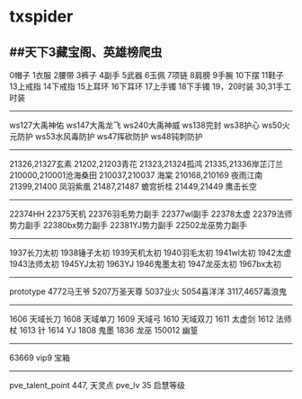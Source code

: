 # txspider
##天下3藏宝阁、英雄榜爬虫
------------------------------------
0帽子
1衣服
2腰带
3裤子
4副手
5武器
6玉佩
7项链
8肩膀
9手腕
10下摆
11鞋子
13上戒指
14下戒指
15上耳环
16下耳环
17上手镯
18下手镯
19，20时装
30,31手工时装

--------------------------------------
ws127大禹神佑
ws147大禹龙飞
ws240大禹神威
ws138完封
ws38护心
ws50火元防护
ws53水风毒防护
ws47挥砍防护
ws48钝刺防护

--------------------------------------

21326,21327玄素
21202,21203青花
21323,21324孤鸿
21335,21336岸芷汀兰
210000,210001沧海桑田
210037,210037 海棠
210168,210169 夜雨江南
21399,21400 凤羽紫凰
21487,21487 蟾宫折桂
21449,21449 鹰击长空

--------------------------------------

22374HH
22375天机
22376羽毛势力副手
22377wl副手
22378太虚
22379法师势力副手
22380bx势力副手
22381YJ势力副手
22502龙巫势力副手

--------------------------------------

1937长刀太初
1938锤子太初
1939天机太初
1940羽毛太初
1941wl太初
1942太虚
1943法师太初
1945YJ太初
1963YJ
1946鬼墨太初
1947龙巫太初
1967bx太初

--------------------------------------

prototype
4772马王爷
5207万圣天尊
5037业火
5054喜洋洋
3117,4657毒浪鬼

--------------------------------------

1606 天域长刀
1608 天域单刀
1609 天域弓
1610 天域双刀
1611 太虚剑
1612 法师杖
1613 针
1614 YJ
1808 鬼墨
1836 龙巫
150012 幽篁

--------------------------------------

63669 vip9 宝箱


--------------------------------------
pve_talent_point 447, 天灵点
pve_lv 35 启慧等级
